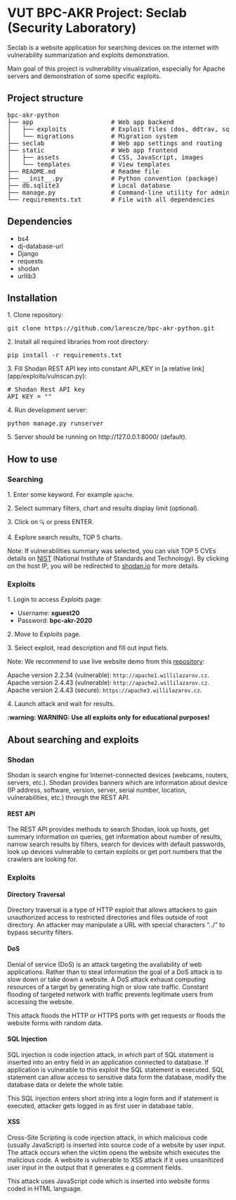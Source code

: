 <h1>VUT BPC-AKR Project: Seclab (Security Laboratory)</h1>
<p>Seclab is a website application for searching devices on the internet with vulnerability summarization and exploits demonstration.</p>
<p>Main goal of this project is vulnerability visualization, especially for Apache servers and demonstration of some specific exploits.</p>

<h2>Project structure</h2>
<pre>
bpc-akr-python
├── app                     # Web app backend
│   ├── exploits            # Exploit files (dos, ddtrav, sqli, vulnscan, xss)
│   └── migrations          # Migration system 
├── seclab                  # Web app settings and routing
├── static                  # Web app frontend
│   ├── assets              # CSS, JavaScript, images
│   └── templates           # View templates
├── README.md               # Readme file
├── __init__.py             # Python convention (package)
├── db.sqlite3              # Local database
├── manage.py               # Command-line utility for administrative tasks
└── requirements.txt        # File with all dependencies
</pre>

<h2>Dependencies</h2>
<ul>
<li>bs4</li>
<li>dj-database-url</li>
<li>Django</li>
<li>requests</li>
<li>shodan</li>
<li>urllib3</li>
</ul>

<h2>Installation</h2>
<p>1. Clone repository:</p>
<pre>git clone https://github.com/larescze/bpc-akr-python.git</pre>
<p>2. Install all required libraries from root directory:</p>
<pre>pip install -r requirements.txt</pre>
<p>3. Fill Shodan REST API key into constant API_KEY in [a relative link](app/exploits/vulnscan.py):</p>
<pre>
# Shodan Rest API key
API_KEY = ""
</pre>
<p>4. Run development server:</p>
<pre>python manage.py runserver</pre>
<p>5. Server should be running on http://127.0.0.1:8000/ (default).</p>

<h2>How to use</h2>
<h3>Searching</h3>
<p>1. Enter some keyword. For example <code>apache</code>.</p>
<p>2. Select summary filters, chart and results display limit (optional).</p>
<p>3. Click on <code>🔍</code> or press ENTER.</p>
<p>4. Explore search results, TOP 5 charts.</p>
<p>Note: If vulnerabilities summary was selected, you can visit TOP 5 CVEs details on <a href="https://nvd.nist.gov/">NIST</a> (National Institute of Standards and Technology). By clicking on the host IP, you will be redirected to <a href="https://www.shodan.io/">shodan.io</a> for more details.</p>

<h3>Exploits</h3>
<p>1. Login to access <em>Exploits</em> page:</p>
<ul>
<li>Username: <strong>xguest20</strong></li>
<li>Password: <strong>bpc-akr-2020</strong></li>
</ul>
<p>2. Move to <em>Exploits</em> page.</p>
<p>3. Select exploit, read description and fill out input fiels.</p>
<p>Note: We recommend to use live website demo from this <a href="https://github.com/larescze/bpc-akr-web">repository</a>:</p>
<p>
Apache version 2.2.34 (vulnerable): <code>http://apache1.willilazarov.cz</code>.<br>
Apache version 2.4.43 (vulnerable): <code>http://apache2.willilazarov.cz</code>.<br>
Apache version 2.4.43 (secure): <code>https://apache3.willilazarov.cz</code>.
</p>
<p>4. Launch attack and wait for results.</p>
<p><strong>:warning: WARNING: Use all exploits only for educational purposes!</strong></p>

<h2>About searching and exploits</h2>

<h3>Shodan</h3>
<p>Shodan is search engine for Internet-connected devices (webcams, routers, servers, etc.). Shodan provides banners which are information about device (IP address, software, version, server, serial number, location, vulnerabilities, etc.) through the REST API.</p>
<h4>REST API</h4>
<p>The REST API provides methods to search Shodan, look up hosts, get summary information on queries, get information about number of results, narrow search results by filters, search for devices with default passwords, look up devices vulnerable to certain exploits or get port numbers that the crawlers are looking for.</p>
<h3>Exploits</h3>

<h4>Directory Traversal</h4>
<p>Directory traversal is a type of HTTP exploit that allows attackers to gain unauthorized access to restricted directories and files outside of root directory. An attacker may manipulate a URL with special characters “../” to bypass security filters.</p>

<h4>DoS</h4>
<p>Denial of service (DoS) is an attack targeting the availability of web applications. Rather than to steal information the goal of a DoS attack is to slow down or take down a website. A DoS attack exhaust computing resources of a target by generating high or slow rate traffic. Constant flooding of targeted network with traffic prevents legitimate users from accessing the website. </p>
<p>This attack floods the HTTP or HTTPS ports with get requests or floods the website forms with random data. </p>

<h4>SQL Injection</h4>
<p>SQL injection is code injection attack, in which part of SQL statement is inserted into an entry field in an application connected to database. If application is vulnerable to this exploit the SQL statement is executed. SQL statement can allow access to sensitive data form the database, modify the database data or delete the whole table.</p>
<p>This SQL injection enters short string into a login form and if statement is executed, attacker gets logged in as first user in database table.</p>

<h4>XSS</h4>
<p>Cross-Site Scripting is code injection attack, in which malicious code (usually JavaScript) is inserted into source code of a website by user input. The attack occurs when the victim opens the website which executes the malicious code. A website is vulnerable to XSS attack if it uses unsanitized user input in the output that it generates e.g comment fields.</p>
<p>This attack uses JavaScript code which is inserted into website forms coded in HTML language.</p>
